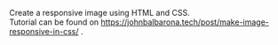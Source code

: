 Create a responsive image using HTML and CSS.<br>
Tutorial can be found on https://johnbalbarona.tech/post/make-image-responsive-in-css/ .
